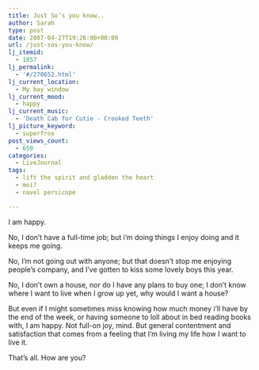 ```yaml
---
title: Just So’s you know..
author: Sarah
type: post
date: 2007-04-27T19:26:00+00:00
url: /just-sos-you-know/
lj_itemid:
  - 1057
lj_permalink:
  - '#/270652.html'
lj_current_location:
  - My bay window
lj_current_mood:
  - happy
lj_current_music:
  - 'Death Cab for Cutie - Crooked Teeth'
lj_picture_keyword:
  - superfroo
post_views_count:
  - 650
categories:
  - LiveJournal
tags:
  - lift the spirit and gladden the heart
  - moi?
  - navel persicope

---
```

I am happy.&nbsp;

No, I don&#8217;t have a full-time job; but i&#8217;m doing things I enjoy doing and it keeps me going.

No, I&#8217;m not going out with anyone; but that doesn&#8217;t stop me enjoying people&#8217;s company, and I&#8217;ve gotten to kiss some lovely boys this year.

No, I don&#8217;t own a house, nor do I have any plans to buy one; I don&#8217;t know where I want to live when I grow up yet, why would I want a house?

But even if I might sometimes miss knowing how much money i&#8217;ll have by the end of the week, or having someone to loll about in bed reading books with, I am happy. Not full-on joy, mind. But general contentment and satisfaction that comes from a feeling that I&#8217;m living my life how I want to live it.

That&#8217;s all. How are you?&nbsp;